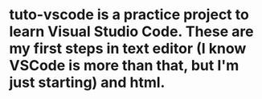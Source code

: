 # tuto-vscode is a practice project to learn Visual Studio Code. These are my first steps in text editor (I know VSCode is more than that, but I'm just starting) and html.
